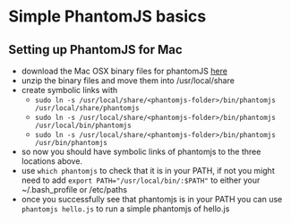# Simple PhantomJS basics

## Setting up PhantomJS for Mac
- download the Mac OSX binary files for phantomJS [here](http://phantomjs.org/download.html)
- unzip the binary files and move them into /usr/local/share
- create symbolic links with 
    - `sudo ln -s /usr/local/share/<phantomjs-folder>/bin/phantomjs /usr/local/share/phantomjs`
    - `sudo ln -s /usr/local/share/<phantomjs-folder>/bin/phantomjs /usr/local/bin/phantomjs`
    - `sudo ln -s /usr/local/share/<phantomjs-folder>/bin/phantomjs /usr/bin/phantomjs`
- so now you should have symbolic links of phantomjs to the three locations above.
- use `which phantomjs` to check that it is in your PATH, if not you might need to add `export PATH="/usr/local/bin/:$PATH"` to either your ~/.bash_profile or /etc/paths
- once you successfully see that phantomjs is in your PATH you can use `phantomjs hello.js` to run a simple phantomjs of hello.js
